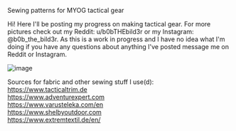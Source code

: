 
Sewing patterns for MYOG tactical gear

Hi! Here I'll be posting my progress on making tactical gear.
For more pictures check out my Reddit: u/b0bTHEbild3r or my Instagram: @b0b_the_bild3r.
As this is a work in progress and I have no idea what I'm doing if you have any questions about anything I've posted message me on Reddit or Instagram.

![image](https://github.com/b0bTHEbilder/Patterns/assets/132055706/c2090a6f-36fd-4b99-9194-8c97633732e2)

Sources for fabric and other sewing stuff I use(d):  
https://www.tacticaltrim.de  
https://www.adventurexpert.com   
https://www.varusteleka.com/en  
https://www.shelbyoutdoor.com  
https://www.extremtextil.de/en/  
